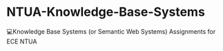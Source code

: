 # NTUA-Knowledge-Base-Systems
💻Knowledge Base Systems (or Semantic Web Systems) Assignments for ECE NTUA
